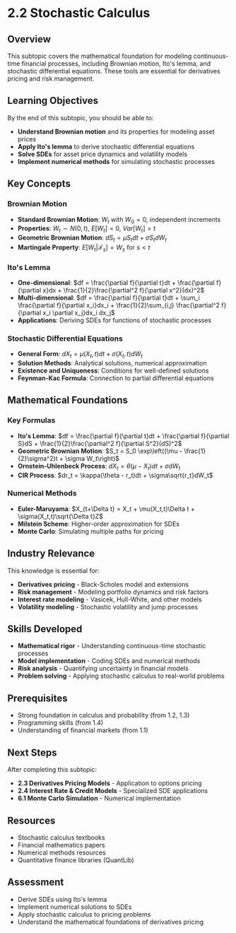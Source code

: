 # 2.2 Stochastic Calculus

## Overview

This subtopic covers the mathematical foundation for modeling continuous-time financial processes, including Brownian motion, Ito's lemma, and stochastic differential equations. These tools are essential for derivatives pricing and risk management.

## Learning Objectives

By the end of this subtopic, you should be able to:

- **Understand Brownian motion** and its properties for modeling asset prices
- **Apply Ito's lemma** to derive stochastic differential equations
- **Solve SDEs** for asset price dynamics and volatility models
- **Implement numerical methods** for simulating stochastic processes

## Key Concepts

### Brownian Motion
- **Standard Brownian Motion**: $W_t$ with $W_0 = 0$, independent increments
- **Properties**: $W_t \sim N(0,t)$, $E[W_t] = 0$, $Var[W_t] = t$
- **Geometric Brownian Motion**: $dS_t = \mu S_t dt + \sigma S_t dW_t$
- **Martingale Property**: $E[W_t | \mathcal{F}_s] = W_s$ for $s < t$

### Ito's Lemma
- **One-dimensional**: $df = \frac{\partial f}{\partial t}dt + \frac{\partial f}{\partial x}dx + \frac{1}{2}\frac{\partial^2 f}{\partial x^2}(dx)^2$
- **Multi-dimensional**: $df = \frac{\partial f}{\partial t}dt + \sum_i \frac{\partial f}{\partial x_i}dx_i + \frac{1}{2}\sum_{i,j} \frac{\partial^2 f}{\partial x_i \partial x_j}dx_i dx_j$
- **Applications**: Deriving SDEs for functions of stochastic processes

### Stochastic Differential Equations
- **General Form**: $dX_t = \mu(X_t,t)dt + \sigma(X_t,t)dW_t$
- **Solution Methods**: Analytical solutions, numerical approximation
- **Existence and Uniqueness**: Conditions for well-defined solutions
- **Feynman-Kac Formula**: Connection to partial differential equations

## Mathematical Foundations

### Key Formulas
- **Ito's Lemma**: $df = \frac{\partial f}{\partial t}dt + \frac{\partial f}{\partial S}dS + \frac{1}{2}\frac{\partial^2 f}{\partial S^2}(dS)^2$
- **Geometric Brownian Motion**: $S_t = S_0 \exp\left((\mu - \frac{1}{2}\sigma^2)t + \sigma W_t\right)$
- **Ornstein-Uhlenbeck Process**: $dX_t = \theta(\mu - X_t)dt + \sigma dW_t$
- **CIR Process**: $dr_t = \kappa(\theta - r_t)dt + \sigma\sqrt{r_t}dW_t$

### Numerical Methods
- **Euler-Maruyama**: $X_{t+\Delta t} = X_t + \mu(X_t,t)\Delta t + \sigma(X_t,t)\sqrt{\Delta t}Z$
- **Milstein Scheme**: Higher-order approximation for SDEs
- **Monte Carlo**: Simulating multiple paths for pricing

## Industry Relevance

This knowledge is essential for:
- **Derivatives pricing** - Black-Scholes model and extensions
- **Risk management** - Modeling portfolio dynamics and risk factors
- **Interest rate modeling** - Vasicek, Hull-White, and other models
- **Volatility modeling** - Stochastic volatility and jump processes

## Skills Developed

- **Mathematical rigor** - Understanding continuous-time stochastic processes
- **Model implementation** - Coding SDEs and numerical methods
- **Risk analysis** - Quantifying uncertainty in financial models
- **Problem solving** - Applying stochastic calculus to real-world problems

## Prerequisites

- Strong foundation in calculus and probability (from 1.2, 1.3)
- Programming skills (from 1.4)
- Understanding of financial markets (from 1.1)

## Next Steps

After completing this subtopic:
- **2.3 Derivatives Pricing Models** - Application to options pricing
- **2.4 Interest Rate & Credit Models** - Specialized SDE applications
- **6.1 Monte Carlo Simulation** - Numerical implementation

## Resources

- Stochastic calculus textbooks
- Financial mathematics papers
- Numerical methods resources
- Quantitative finance libraries (QuantLib)

## Assessment

- Derive SDEs using Ito's lemma
- Implement numerical solutions to SDEs
- Apply stochastic calculus to pricing problems
- Understand the mathematical foundations of derivatives pricing
